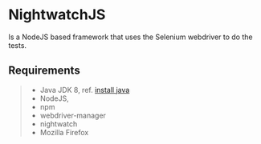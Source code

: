# NightwatchJS

Is a NodeJS based framework that uses the Selenium webdriver to do the tests.

## Requirements

> * Java JDK 8, ref. [install java](https://www.digitalocean.com/community/tutorials/how-to-install-java-on-centos-and-fedora)
> * NodeJS, 
> * npm
> * webdriver-manager
> * nightwatch
> * Mozilla Firefox